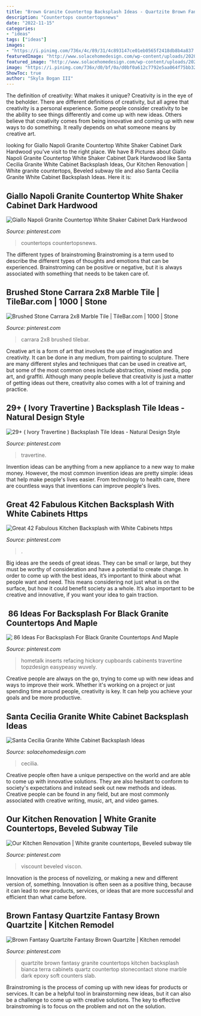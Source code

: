 ```yaml
---
title: "Brown Granite Countertop Backsplash Ideas - Quartzite Brown Fantasy Granite Countertops Kitchen Backsplash Bianca Terra Cabinets Quartz Countertop Stonecontact Stone Marble Dark Epoxy Soft Counters Slab"
description: "Countertops countertopsnews"
date: "2022-11-15"
categories:
- "ideas"
tags: ["ideas"]
images:
- "https://i.pinimg.com/736x/4c/89/31/4c893147ce01eb0565f2418db8b4a837.jpg"
featuredImage: "http://www.solacehomedesign.com/wp-content/uploads/2020/11/Santa-Cecilia-Granite-Countertops-White-Cabinet-Cream-Mosaic-Tile-Backsplash-Light-Hardwood-Floor-683x1024.jpg"
featured_image: "http://www.solacehomedesign.com/wp-content/uploads/2020/11/Santa-Cecilia-Granite-Countertops-White-Cabinet-Cream-Mosaic-Tile-Backsplash-Light-Hardwood-Floor-683x1024.jpg"
image: "https://i.pinimg.com/736x/d0/bf/0a/d0bf0a612c7792e5aa064f75bb321b41.jpg"
ShowToc: true
author: "Skyla Bogan III"
---
```



The definition of creativity: What makes it unique?
Creativity is in the eye of the beholder. There are different definitions of creativity, but all agree that creativity is a personal experience. Some people consider creativity to be the ability to see things differently and come up with new ideas. Others believe that creativity comes from being innovative and coming up with new ways to do something. It really depends on what someone means by creative art.

	

		
looking for Giallo Napoli Granite Countertop White Shaker Cabinet Dark Hardwood you've visit to the right place. We have 8 Pictures about Giallo Napoli Granite Countertop White Shaker Cabinet Dark Hardwood like Santa Cecilia Granite White Cabinet Backsplash Ideas, Our Kitchen Renovation | White granite countertops, Beveled subway tile and also Santa Cecilia Granite White Cabinet Backsplash Ideas. Here it is:
		
    
## Giallo Napoli Granite Countertop White Shaker Cabinet Dark Hardwood

<img loading=lazy src="https://i.pinimg.com/736x/c6/f2/14/c6f214ccfd8d1ff9429ebe740609d8d2.jpg" onerror="this.onerror=null;this.src='https://tse3.mm.bing.net/th?id=OIP.S4aOdQR-4PDMw1qeliF4WAHaLH&amp;pid=15.1';" alt="Giallo Napoli Granite Countertop White Shaker Cabinet Dark Hardwood">

_Source: pinterest.com_

>countertops countertopsnews. 

	

The different types of brainstroming
Brainstroming is a term used to describe the different types of thoughts and emotions that can be experienced. Brainstroming can be positive or negative, but it is always associated with something that needs to be taken care of.

    
## Brushed Stone Carrara 2x8 Marble Tile | TileBar.com | 1000 | Stone

<img loading=lazy src="https://i.pinimg.com/736x/6e/57/ea/6e57ea084cd9800d85b692d269a9b2ec.jpg" onerror="this.onerror=null;this.src='https://tse2.mm.bing.net/th?id=OIP.GrMpk0VubSpjrxPVvaOjYAHaHs&amp;pid=15.1';" alt="Brushed Stone Carrara 2x8 Marble Tile | TileBar.com | 1000 | Stone">

_Source: pinterest.com_

>carrara 2x8 brushed tilebar. 

	

Creative art is a form of art that involves the use of imagination and creativity. It can be done in any medium, from painting to sculpture. There are many different styles and techniques that can be used in creative art, but some of the most common ones include abstraction, mixed media, pop art, and graffiti. Although many people believe that creativity is just a matter of getting ideas out there, creativity also comes with a lot of training and practice.

    
## 29+ ( Ivory Travertine ) Backsplash Tile Ideas - Natural Design Style

<img loading=lazy src="https://i.pinimg.com/736x/4c/89/31/4c893147ce01eb0565f2418db8b4a837.jpg" onerror="this.onerror=null;this.src='https://tse2.mm.bing.net/th?id=OIP._fQnKG193D18EARPWGaisAHaLH&amp;pid=15.1';" alt="29+ ( Ivory Travertine ) Backsplash Tile Ideas - Natural Design Style">

_Source: pinterest.com_

>travertine. 

	

Invention ideas can be anything from a new appliance to a new way to make money. However, the most common invention ideas are pretty simple: ideas that help make people's lives easier. From technology to health care, there are countless ways that inventions can improve people's lives.

    
## Great 42 Fabulous Kitchen Backsplash With White Cabinets Https

<img loading=lazy src="https://i.pinimg.com/736x/d3/af/b6/d3afb6c67adc34984ed6bd3cd154dc43.jpg" onerror="this.onerror=null;this.src='https://tse1.mm.bing.net/th?id=OIP.coLsAc--pK4KujPynW-NKQHaJ4&amp;pid=15.1';" alt="Great 42 Fabulous Kitchen Backsplash with White Cabinets https">

_Source: pinterest.com_

>. 

	

Big ideas are the seeds of great ideas. They can be small or large, but they must be worthy of consideration and have a potential to create change. In order to come up with the best ideas, it’s important to think about what people want and need. This means considering not just what is on the surface, but how it could benefit society as a whole. It’s also important to be creative and innovative, if you want your idea to gain traction.

    
## ️ 86 Ideas For Backsplash For Black Granite Countertops And Maple

<img loading=lazy src="https://i.pinimg.com/736x/d0/bf/0a/d0bf0a612c7792e5aa064f75bb321b41.jpg" onerror="this.onerror=null;this.src='https://tse3.mm.bing.net/th?id=OIP.aLaib-US7MY3M8nM_lXFPQHaLH&amp;pid=15.1';" alt="️ 86 Ideas For Backsplash For Black Granite Countertops And Maple">

_Source: pinterest.com_

>hometalk inserts refacing hickory cupboards cabinents travertine topzdesign easypeasy wuvely. 

	

Creative people are always on the go, trying to come up with new ideas and ways to improve their work. Whether it's working on a project or just spending time around people, creativity is key. It can help you achieve your goals and be more productive.

    
## Santa Cecilia Granite White Cabinet Backsplash Ideas

<img loading=lazy src="http://www.solacehomedesign.com/wp-content/uploads/2020/11/Santa-Cecilia-Granite-Countertops-White-Cabinet-Cream-Mosaic-Tile-Backsplash-Light-Hardwood-Floor-683x1024.jpg" onerror="this.onerror=null;this.src='https://tse4.mm.bing.net/th?id=OIP.deQoc5ihsWXkoJCzqMQq1gHaLG&amp;pid=15.1';" alt="Santa Cecilia Granite White Cabinet Backsplash Ideas">

_Source: solacehomedesign.com_

>cecilia. 

	

Creative people often have a unique perspective on the world and are able to come up with innovative solutions. They are also hesitant to conform to society's expectations and instead seek out new methods and ideas. Creative people can be found in any field, but are most commonly associated with creative writing, music, art, and video games.

    
## Our Kitchen Renovation | White Granite Countertops, Beveled Subway Tile

<img loading=lazy src="https://i.pinimg.com/736x/73/f8/d2/73f8d2ce7ba0141b7c139249b5a3d078.jpg" onerror="this.onerror=null;this.src='https://tse2.mm.bing.net/th?id=OIP.uAtO8u0BO1bNv9Wd0suSMQHaJ3&amp;pid=15.1';" alt="Our Kitchen Renovation | White granite countertops, Beveled subway tile">

_Source: pinterest.com_

>viscount beveled viscon. 

	

Innovation is the process of novelizing, or making a new and different version of, something. Innovation is often seen as a positive thing, because it can lead to new products, services, or ideas that are more successful and efficient than what came before.

    
## Brown Fantasy Quartzite Fantasy Brown Quartzite | Kitchen Remodel

<img loading=lazy src="https://i.pinimg.com/736x/f6/60/54/f66054e9ebe2553b617247302f9d732b.jpg" onerror="this.onerror=null;this.src='https://tse1.mm.bing.net/th?id=OIP.nOSgpNe-EFSDn4eXSb4B0wHaJ_&amp;pid=15.1';" alt="Brown Fantasy Quartzite Fantasy Brown Quartzite | Kitchen remodel">

_Source: pinterest.com_

>quartzite brown fantasy granite countertops kitchen backsplash bianca terra cabinets quartz countertop stonecontact stone marble dark epoxy soft counters slab. 

	

Brainstroming is the process of coming up with new ideas for products or services. It can be a helpful tool in brainstorming new ideas, but it can also be a challenge to come up with creative solutions. The key to effective brainstroming is to focus on the problem and not on the solution.

